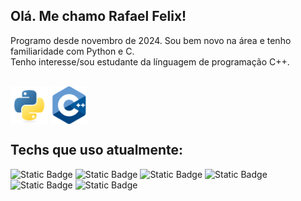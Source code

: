 ## Olá. Me chamo Rafael Felix!
<div>
  <p>Programo desde novembro de 2024. Sou bem novo na área e tenho familiaridade com Python e C.
  <br>
    Tenho interesse/sou estudante da línguagem de programação C++. 
  </p>
</div>
<div style="display: inline_block"><br>
  <img align="center" alt="Rafa-Python" height="60" width="60" src="https://raw.githubusercontent.com/devicons/devicon/master/icons/python/python-original.svg">
  <img align="center" alt="C++" height="60" width="60" src="https://raw.githubusercontent.com/devicons/devicon/master/icons/cplusplus/cplusplus-original.svg">
</div>

## Techs que uso atualmente:
![Static Badge](https://img.shields.io/badge/-debian-D70A53?style=for-the-badge&logo=debian&logoSize=auto&labelColor=230D11&color=D70A53)
![Static Badge](https://img.shields.io/badge/-arch%20linux-1793D1?style=for-the-badge&logo=archlinux&logoSize=auto&labelColor=000000&color=1793D1)
![Static Badge](https://img.shields.io/badge/-pycharm-1473E6?style=for-the-badge&logo=pycharm&logoSize=auto&labelColor=000000&color=1473E6)
![Static Badge](https://img.shields.io/badge/-vscode-007ACC?style=for-the-badge&logo=visual-studio-code&logoColor=white&labelColor=232323&color=007ACC)
![Static Badge](https://img.shields.io/badge/-python-3670A0?style=for-the-badge&logo=python&logoColor=ffdd54&labelColor=3670A0&color=4782bb)
![Static Badge](https://img.shields.io/badge/-mongodb-4EA94B?style=for-the-badge&logo=mongodb&logoColor=white&labelColor=232323&color=4EA94B)
